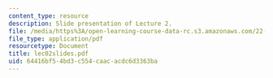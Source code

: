 ```yaml
---
content_type: resource
description: Slide presentation of Lecture 2.
file: /media/https%3A/open-learning-course-data-rc.s3.amazonaws.com/22-812j-managing-nuclear-technology-spring-2004/64416bf54bd3c554caacacdc6d3363ba_lec02slides.pdf
file_type: application/pdf
resourcetype: Document
title: lec02slides.pdf
uid: 64416bf5-4bd3-c554-caac-acdc6d3363ba
---
```

